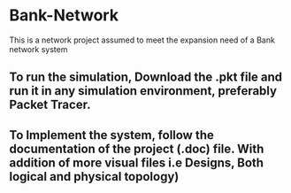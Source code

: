 # Bank-Network
This is a network project assumed to meet the expansion need of a Bank network system

## To run the simulation, Download the .pkt file and run it in any simulation environment, preferably Packet Tracer.

## To Implement the system, follow the documentation of the project (.doc) file. With addition of more visual files i.e Designs, Both logical and physical topology)
